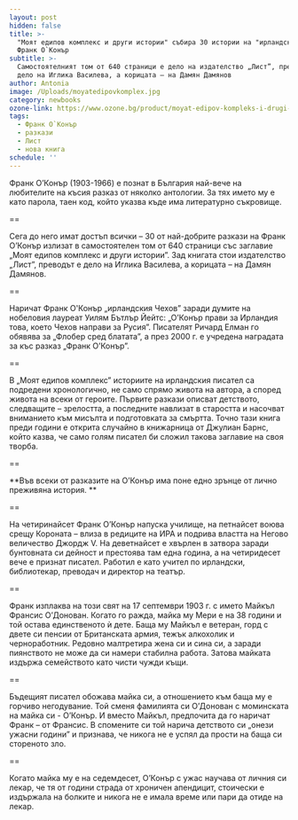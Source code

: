 ```yaml
---
layout: post
hidden: false
title: >-
  "Моят едипов комплекс и други истории" събира 30 истории на "ирландския Чехов"
  Франк О`Конър
subtitle: >-
  Самостоятелният том от 640 страници е дело на издателство „Лист”, преводът е
  дело на Иглика Василева, а корицата – на Дамян Дамянов
author: Antonia
image: /Uploads/moyatedipovkomplex.jpg
category: newbooks
ozone-link: https://www.ozone.bg/product/moyat-edipov-kompleks-i-drugi-istorii/
tags:
  - Франк О`Конър
  - разкази
  - Лист
  - нова книга
schedule: ''
---
```

Франк О’Конър (1903-1966) е познат в България най-вече на любителите на късия разказ от няколко антологии. За тях името му е като парола, таен код, който указва къде има литературно съкровище.

\==

Сега до него имат достъп всички – 30 от най-добрите разкази на Франк О’Конър излизат в самостоятелен том от 640 страници със заглавие „Моят едипов комплекс и други истории”. Зад книгата стои издателство „Лист”, преводът е дело на Иглика Василева, а корицата – на Дамян Дамянов.

\==

Наричат Франк О'Конър „ирландския Чехов” заради думите на нобеловия лауреат Уилям Бътлър Йейтс: „О’Конър прави за Ирландия това, което Чехов направи за Русия”. Писателят Ричард Елман го обявява за „Флобер сред блатата”, а през 2000 г. е учредена наградата за къс разказ „Франк О’Конър”. 

\==

В „Моят едипов комплекс” историите на ирландския писател са подредени хронологично, не само спрямо живота на автора, а според живота на всеки от героите. Първите разкази описват детството, следващите – зрелостта, а последните навлизат в старостта и насочват вниманието към мисълта и подготовката за смъртта. Точно тази книга преди години е открита случайно в книжарница от Джулиан Барнс, който казва, че само голям писател би сложил такова заглавие на своя творба. 

\==

**Във всеки от разказите на О’Конър има поне едно зрънце от лично преживяна история. **

\==

На четиринайсет Франк О’Конър напуска училище, на петнайсет воюва срещу Короната – влиза в редиците на ИРА и подрива властта на Негово величество Джордж V. На деветнайсет е хвърлен в затвора заради бунтовната си дейност и престоява там една година, а на четиридесет вече е признат писател. Работил е като учител по ирландски, библиотекар, преводач и директор на театър. 

\==

Франк изплаква на този свят на 17 септември 1903 г. с името Майкъл Франсис О’Донован. Когато го ражда, майка му Мeри е на 38 години и той остава единственото ѝ дете. Баща му Майкъл е ветеран, горд с двете си пенсии от Британската армия, тежък алкохолик и черноработник. Редовно малтретира жена си и сина си, а заради пиянството не може да си намери стабилна работа. Затова майката издържа семейството като чисти чужди къщи. 

\==

Бъдещият писател обожава майка си, а отношението към баща му е горчиво негодувание. Той сменя фамилията си О’Донован с моминската на майка си - О’Конър. И вместо Майкъл, предпочита да го наричат Франк – от Франсис. В спомените си той нарича детството си „онези ужасни години” и признава, че никога не е успял да прости на баща си стореното зло.

\==

Когато майка му е на седемдесет, О’Конър с ужас научава от личния си лекар, че тя от години страда от хроничен апендицит, стоически е издържала на болките и никога не е имала време или пари да отиде на лекар.
